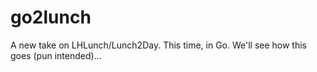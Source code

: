# go2lunch

A new take on LHLunch/Lunch2Day. This time, in Go. We'll see how this goes (pun intended)...
